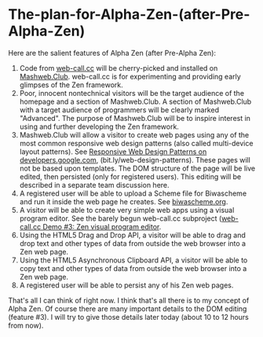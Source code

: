 # The-plan-for-Alpha-Zen-\(after-Pre-Alpha-Zen\)

Here are the salient features of Alpha Zen \(after Pre-Alpha Zen\):

1. Code from [web-call.cc](https://web-call.cc/) will be cherry-picked and installed on [Mashweb.Club](https://mashweb.club/).  web-call.cc is for experimenting and providing early glimpses of the Zen framework.
2. Poor, innocent nontechnical visitors will be the target audience of the homepage and a section of Mashweb.Club.  A section of Mashweb.Club with a target audience of programmers will be clearly marked "Advanced".  The purpose of Mashweb.Club will be to inspire interest in using and further developing the Zen framework.
3. Mashweb.Club will allow a visitor to create web pages using any of the most common responsive web design patterns \(also called multi-device layout patterns\).  See [Responsive Web Design Patterns on developers.google.com](https://developers.google.com/web/fundamentals/design-and-ux/responsive/patterns), \(bit.ly/web-design-patterns\).   These pages will not be based upon templates.  The DOM structure of the page will be live edited, then persisted \(only for registered users\).  This editing will be described in a separate team discussion here.
4. A registered user will be able to upload a Scheme file for Biwascheme and run it inside the web page he creates.  See [biwascheme.org](https://www.biwascheme.org/).
5. A visitor will be able to create very simple web apps using a visual program editor.  See the barely begun web-call.cc subproject \([web-call.cc Demo \#3: Zen visual program editor](https://web-call.cc/visual-programming.html).
6. Using the HTML5 Drag and Drop API, a visitor will be able to drag and drop text and other types of data from outside the web browser into a Zen web page.
7. Using the HTML5 Asynchronous Clipboard API, a visitor will be able to copy text and other types of data from outside the web browser into a Zen web page.
8. A registered user will be able to persist any of his Zen web pages.

That's all I can think of right now. I think that's all there is to my concept of Alpha Zen. Of course there are many important details to the DOM editing \(feature \#3\). I will try to give those details later today \(about 10 to 12 hours from now\).

